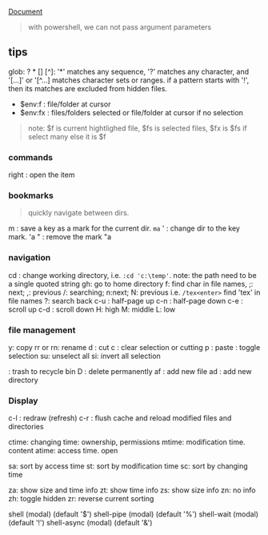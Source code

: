 [Document](https://github.com/gokcehan/lf/blob/master/doc.md)

> with powershell, we can not pass argument parameters
## tips
glob: ? * [] [^]:  '*' matches any sequence, '?' matches any character, and '[...]' or '[^...] matches character sets or ranges.
if a pattern starts with '!', then its matches are excluded from hidden files.

* $env:f : file/folder at cursor
* $env:fx : files/folders selected or file/folder at cursor if no selection
> note: $f is current hightlighed file, $fs is selected files, $fx is $fs if select many else it is $f

### commands
right : open the item

### bookmarks
> quickly navigate between dirs.

m  : save a key as a mark for the current dir. `ma`
'  : change dir to the key mark. 'a
"  : remove the mark "a
### navigation
cd : change working directory, i.e. `:cd 'c:\temp'`. note: the path need to be a single quoted string
gh: go to home directory
f: find char in file names, ;: next; ,: previous
/: searching; n:next; N: previous i.e. `/tex<enter>` find 'tex' in file names
?: search back
c-u : half-page up
c-n : half-page down
c-e : scroll up
c-d : scroll down
H: high
M: middle
L: low

### file management
y: copy
rr or rn: rename
d : cut
c : clear selection or cutting
p : paste
<space>: toggle selection
su: unselect all
si: invert all selection

<delete>: trash to recycle bin
D : delete permanently
af : add new file
ad : add new directory

### Display
c-l : redraw (refresh)
c-r : flush cache and reload modified files and directories

ctime: changing time: ownership, permissions
mtime: modification time. content
atime: access time. open

sa: sort by access time
st: sort by modification time
sc: sort by changing time

za: show size and time info
zt: show time info
zs: show size info
zn: no info
zh: toggle hidden
zr: reverse current sorting

shell          (modal)   (default '$')
shell-pipe     (modal)   (default '%')
shell-wait     (modal)   (default '!')
shell-async    (modal)   (default '&')
